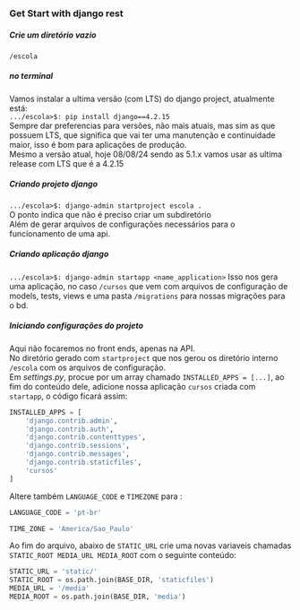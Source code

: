 ### Get Start with django rest

##### Crie um diretório vazio
`/escola`

##### no terminal
Vamos instalar a ultima versão (com LTS) do django project, atualmente está:  
`.../escola>$: pip install django==4.2.15`  
Sempre dar preferencias para versões, não mais atuais, mas sim as que possuem LTS, que significa que vai ter uma manutenção e continuidade maior, isso é bom para aplicações de produção.  
Mesmo a versão atual, hoje 08/08/24 sendo as 5.1.x vamos usar as ultima release com LTS que é a 4.2.15

##### Criando projeto django
`.../escola>$: django-admin startproject escola .`  
O ponto indica que não é preciso criar um subdiretório  
Além de gerar arquivos de configurações necessários para o funcionamento de uma api.  

##### Criando aplicação django
`.../escola>$: django-admin startapp <name_application>`
Isso nos gera uma aplicação, no caso `/cursos` que vem com arquivos de configuração de models, tests, views e uma pasta `/migrations` para nossas migrações para o bd.  

##### Iniciando configurações do projeto
Aqui não focaremos no front ends, apenas na API.  
No diretório gerado com `startproject` que nos gerou os diretório interno `/escola` com os arquivos de configuração.  
Em *settings.py*, procue por um array chamado `INSTALLED_APPS = [...]`, ao fim do conteúdo dele, adicione nossa aplicação `cursos` criada com `startapp`, o código ficará assim: 
```python
INSTALLED_APPS = [
    'django.contrib.admin',
    'django.contrib.auth',
    'django.contrib.contenttypes',
    'django.contrib.sessions',
    'django.contrib.messages',
    'django.contrib.staticfiles',
    'cursos'
]
```
Altere também `LANGUAGE_CODE` e `TIMEZONE` para : 
```python
LANGUAGE_CODE = 'pt-br'

TIME_ZONE = 'America/Sao_Paulo'
```
Ao fim do arquivo, abaixo de `STATIC_URL` crie uma novas variaveis chamadas `STATIC_ROOT MEDIA_URL MEDIA_ROOT` com o seguinte conteúdo: 
```python
STATIC_URL = 'static/'
STATIC_ROOT = os.path.join(BASE_DIR, 'staticfiles')
MEDIA_URL = '/media'
MEDIA_ROOT = os.path.join(BASE_DIR, 'media')
```
